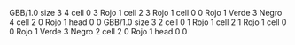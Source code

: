 <gs-board> GBB/1.0
size 3 4
cell 0 3 Rojo 1 
cell 2 3 Rojo 1 
cell 0 0 Rojo 1 Verde 3 Negro 4 
cell 2 0 Rojo 1 
head 0 0
 </gs-board>
<gs-board> GBB/1.0
size 3 2
cell 0 1 Rojo 1 
cell 2 1 Rojo 1 
cell 0 0 Rojo 1 Verde 3 Negro 2 
cell 2 0 Rojo 1 
head 0 0
 </gs-board>